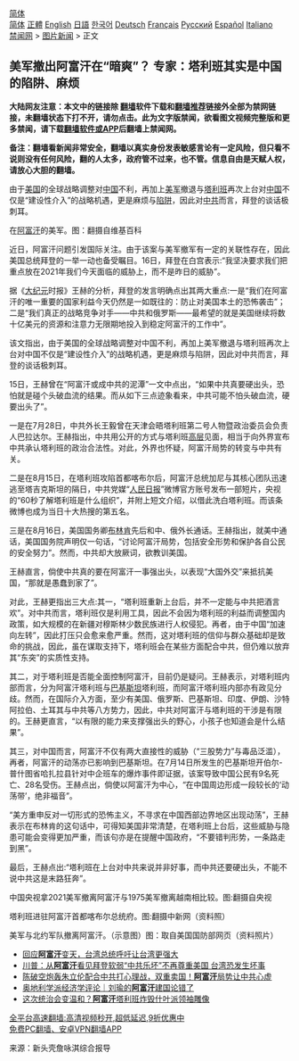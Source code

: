  <!-- 面包屑导航 --> <div class="breadcrumb"><!-- GTranslate: https://gtranslate.io/ -->  <div class="switcher notranslate">  <div class="selected">  <a href="#" onclick="return false;"> 简体</a>  </div>  <div class="option">  <a href="https://www.bannedbook.org" onclick="doGTranslate('zh-CN|zh-CN');jQuery('div.switcher div.selected a').html(jQuery(this).html());return false;" title="简体中文" class="nturl selected"> 简体</a>  <a href="https://www.bannedbook.org/zh-tw/" onclick="doGTranslate('zh-CN|zh-TW');jQuery('div.switcher div.selected a').html(jQuery(this).html());return false;" title="繁體中文" class="nturl"> 正體</a>  <a href="https://www.bannedbook.org/en/" onclick="doGTranslate('zh-CN|en');jQuery('div.switcher div.selected a').html(jQuery(this).html());return false;" title="English" class="nturl"> English</a>  <a href="https://www.bannedbook.org/ja/" onclick="doGTranslate('zh-CN|ja');jQuery('div.switcher div.selected a').html(jQuery(this).html());return false;" title="日本語" class="nturl"> 日語</a>  <a href="https://www.bannedbook.org/ko/" onclick="doGTranslate('zh-CN|ko');jQuery('div.switcher div.selected a').html(jQuery(this).html());return false;" title="한국어" class="nturl"> 한국어</a>  <a href="https://www.bannedbook.org/de/" onclick="doGTranslate('zh-CN|de');jQuery('div.switcher div.selected a').html(jQuery(this).html());return false;" title="Deutsch" class="nturl"> Deutsch</a>  <a href="https://www.bannedbook.org/fr/" onclick="doGTranslate('zh-CN|fr');jQuery('div.switcher div.selected a').html(jQuery(this).html());return false;" title="Français" class="nturl"> Français</a>  <a href="https://www.bannedbook.org/ru/" onclick="doGTranslate('zh-CN|ru');jQuery('div.switcher div.selected a').html(jQuery(this).html());return false;" title="Русский" class="nturl"> Русский</a>  <a href="https://www.bannedbook.org/es/" onclick="doGTranslate('zh-CN|es');jQuery('div.switcher div.selected a').html(jQuery(this).html());return false;" title="Español" class="nturl"> Español</a>  <a href="https://www.bannedbook.org/it/" onclick="doGTranslate('zh-CN|it');jQuery('div.switcher div.selected a').html(jQuery(this).html());return false;" title="Italiano" class="nturl"> Italiano</a>  </div>  </div>      <div class='breadcrumb-sub'><!-- Breadcrumb NavXT 6.3.0 --> <a href="https://www.bannedbook.org/" class="home">禁闻网</a> &gt; <a href="https://www.bannedbook.org/bnews/topimagenews/" class="category">图片新闻</a> &gt; 正文</div></div><h2>美军撤出阿富汗在“暗爽”？ 专家：塔利班其实是中国的陷阱、麻烦</h2> <p class="notice"><b>大陆网友注意：本文中的链接除 <a href="https://github.com/bannedbook/fanqiang" >翻墙</a>软件下载和<a href="https://github.com/killgcd/justmysocks/blob/master/README.md">翻墙推荐</a>链接外全部为禁网链接，未翻墙状态下打不开，请勿点击。此为文字版禁闻，欲看图文视频完整版和更多禁闻，请下载<a href="https://github.com/bannedbook/fanqiang">翻墙软件或APP</a>后翻墙上禁闻网。</p><p>备注：翻墙看新闻非常安全，翻墙以真实身份发表敏感言论有一定风险，但只看不说则没有任何风险，翻的人太多，政府管不过来，也不管。信息自由是天赋人权，请放心大胆的翻墙。</b></p>  <div class="entry"> <p id="summary">由于<a href="https://www.bannedbook.org/bnews/tag/%e7%be%8e%e5%9b%bd/" class="st_tag internal_tag" rel="tag" title="标签 美国 下的日志">美国</a>的全球战略调整对<span class='wp_keywordlink_affiliate'><a href="https://www.bannedbook.org/" title="中国" target="_blank">中国</a></span>不利，再加上<a href="https://www.bannedbook.org/bnews/tag/%e7%be%8e%e5%86%9b/" class="st_tag internal_tag" rel="tag" title="标签 美军 下的日志">美军</a>撤退与<a href="https://www.bannedbook.org/bnews/tag/%e5%a1%94%e5%88%a9%e7%8f%ad/" class="st_tag internal_tag" rel="tag" title="标签 塔利班 下的日志">塔利班</a>再次上台对<a href="https://www.bannedbook.org/bnews/tag/%E4%B8%AD%E5%9B%BD/" class="st_tag internal_tag" rel="tag" title="标签 中国 下的日志">中国</a>不仅是“建设性介入”的战略机遇，更是麻烦与<a href="https://www.bannedbook.org/bnews/tag/%E9%99%B7%E9%98%B1/" class="st_tag internal_tag" rel="tag" title="标签 陷阱 下的日志">陷阱</a>，因此对<a href="https://www.bannedbook.org/bnews/tag/%e4%b8%ad%e5%85%b1/" class="st_tag internal_tag" rel="tag" title="标签 中共 下的日志">中共</a>而言，拜登的谈话极刺耳。</p> <p id="conimg">在<a href="https://www.bannedbook.org/bnews/tag/%e9%98%bf%e5%af%8c%e6%b1%97/" class="st_tag internal_tag" rel="tag" title="标签 阿富汗 下的日志">阿富汗</a>的美军。图：翻摄自维基百科</p> <p>近日，阿富汗问题引发国际关注。由于该案与美军撤军有一定的关联性存在，因此美国总统拜登的一举一动也备受瞩目。16日，拜登在白宫表示:“我坚决要求我们把重点放在2021年我们今天面临的威胁上，而不是昨日的威胁”。</p> <p>据《<span class='wp_keywordlink_affiliate'><a href="http://www.epochtimes.com/" title="大纪元" target="_blank">大纪元</a></span>时报》王赫的分析，拜登的发言明确点出其两大重点:一是“我们在阿富汗的唯一重要的国家利益今天仍然是一如既往的：防止对美国本土的恐怖袭击”；二是“我们真正的战略竞争对手——中共和俄罗斯——最希望的就是美国继续将数十亿美元的资源和注意力无限期地投入到稳定阿富汗的工作中”。</p> <p>该文指出，由于美国的全球战略调整对中国不利，再加上美军撤退与塔利班再次上台对中国不仅是“建设性介入”的战略机遇，更是麻烦与陷阱，因此对中共而言，拜登的谈话极刺耳。</p>  <p>15日，王赫曾在“阿富汗或成中共的泥潭”一文中点出，“如果中共真要硬出头，恐怕就是碰个头破血流的结果。而从如下三点迹象看来，中共可能不怕头破血流，硬要出头了”。</p> <p>一是在7月28日，中共外长王毅曾在天津会晤塔利班第二号人物暨政治委员会负责人巴拉达尔。王赫指出，中共用公开的方式与塔利班<span class='wp_keywordlink_affiliate'><a href="https://www.bannedbook.org/bnews/ccpdope/" title="中共高层内幕" target="_blank">高层</a></span>见面，相当于向外界宣布中共承认塔利班的政治合法性。对此，外界也怀疑，阿富汗局势的转变与中共有关。</p> <p>二是在8月15日，在塔利班攻陷首都喀布尔后，阿富汗总统加尼与其核心团队迅速逃至塔吉克斯坦的隔日，中共党媒“<span class='wp_keywordlink'><a href="https://www.bannedbook.org/forum2/topic109.html" title="透视人民日报" target="_blank">人民日报</a></span>”微博官方账号发布一部短片，央视的“60秒了解塔利班是什么组织”，并附上短文介绍，以借此洗白塔利班。而该条微博也成为当日十大热搜的第五名。</p> <p>三是在8月16日，美国国务卿<a href="https://www.bannedbook.org/bnews/tag/%e5%b8%83%e6%9e%97%e8%82%af/" class="st_tag internal_tag" rel="tag" title="标签 布林肯 下的日志">布林肯</a>先后和中、俄外长通话。王赫指出，就美中通话，美国国务院声明仅一句话，“讨论阿富汗局势，包括安全形势和保护各自公民的安全努力”。然而，中共却大放厥词，欲教训美国。</p> <p>王赫直言，倘使中共真的要在阿富汗一事强出头，以表现“大国外交”来抵抗美国，“那就是愚蠢到家了”。</p>  <p>对此，王赫更指出三大点:其一，“塔利班重新上台后，并不一定能与中共把酒言欢”。对中共而言，塔利班仅是利用工具，因此不会因为塔利班的利益而调整国内政策，如大规模的在新疆对穆斯林少数民族进行人权侵犯。再者，由于中国“加速向左转”，因此打压只会愈来愈严重。然而，这对塔利班的信仰与群众基础却是致命的挑战，因此，虽在谋取支持下，塔利班会在某些方面配合中共，但仍难以放弃其“东突”的实质性支持。</p> <p>其二，对于塔利班是否能全面控制阿富汗，目前仍是疑问。王赫表示，对塔利班内部而言，分为阿富汗塔利班与<a href="https://www.bannedbook.org/bnews/tag/%e5%b7%b4%e5%9f%ba%e6%96%af%e5%9d%a6/" class="st_tag internal_tag" rel="tag" title="标签 巴基斯坦 下的日志">巴基斯坦</a>塔利班，而阿富汗塔利班内部亦有政见分歧。然而，在国际介入方面，至少有美国、俄罗斯、巴基斯坦、印度、伊朗、沙特阿拉伯、土耳其与中共等八方势力，因此，中共对阿富汗与塔利班的干涉是有限的。王赫更直言，“以有限的能力来支撑强出头的野心，小孩子也知道会是什么结果”。</p> <p>其三，对中国而言，阿富汗不仅有两大直接性的威胁（“三股势力”与毒品泛滥），再者，阿富汗的动荡亦已影响到巴基斯坦。在7月14日所发生的巴基斯坦开伯尔-普什图省哈扎拉县针对中企班车的爆炸事件即证据，该案导致中国公民有9名死亡、28名受伤。王赫点出，倘使以阿富汗为中心，“在中国周边形成一段较长的‘动荡带’，绝非福音”。</p> <p>“美方重申反对一切形式的恐怖主义，不寻求在中国西部边界地区出现动荡”，王赫表示在布林肯的这句话中，可得知美国非常清楚，在塔利班上台后，这些威胁与隐患可能会变得更加严重，而该句亦是在提醒中国政府，“不要错判形势，一条路走到黑”。</p> <p>最后，王赫点出:“塔利班在上台对中共来说并非好事，而中共还要硬出头，不能不说中共这是末路狂奔”。</p>  <p>中国央视拿2021美军撤离阿富汗与1975美军撤离越南相比较。图:翻摄自央视</p> <p>塔利班进驻阿富汗首都喀布尔总统府。图:翻摄中新网（资料照）</p> <p>美军与北约军队撤离阿富汗。（示意图）图：取自美国国防部网页（资料照片）</p> <ul class='op-related-articles' title='相关阅读'> <li><a href='https://www.bannedbook.org/bnews/taiwannews/20210819/1608763.html' target='_blank'>回应<b>阿富汗</b>变天，台湾总统呼吁让台湾更强大</a></li> <li><a href='https://www.bannedbook.org/bnews/topimagenews/20210819/1608756.html' target='_blank'>川普：从<b>阿富汗</b>看见拜登软弱“中共乐坏”不再尊重美国 台湾恐发生坏事</a></li> <li><a href='https://www.bannedbook.org/bnews/taiwannews/20210819/1608752.html' target='_blank'>陈破空炮轰朱立伦配合中共打心理战，双重卖国！<b>阿富汗</b>局势让中共心虚</a></li> <li><a href='https://www.bannedbook.org/bnews/baitai/20210819/1608751.html' target='_blank'>奥地利学派经济学评论｜刘瑜的<b>阿富汗</b>建国论错了</a></li> <li><a href='https://www.bannedbook.org/bnews/worldnews/20210819/1608749.html' target='_blank'>这次统治会变温和？<b>阿富汗</b>塔利班炸毁什叶派领袖雕像</a></li> </ul> <p class="texttj"> <a href="https://github.com/bannedbook/fanqiang/wiki/V2ray%E6%9C%BA%E5%9C%BA" target="_blank">全平台高速翻墙:高清视频秒开,超低延迟,9折优惠中</a><br/> <a href="https://github.com/bannedbook/fanqiang/wiki/%E7%A6%81%E9%97%BB%E7%BD%91%E5%AE%89%E5%8D%93%E7%BF%BB%E5%A2%99%E6%96%B0%E9%97%BBAPP" target="_blank">免费PC翻墙、安卓VPN翻墙APP</a></p><p> 来源：新头壳詹咏淇综合报导 </p> <a name='sharetosocial'></a>  <div style="margin-bottom:5px;padding-bottom:5px;clear:both"> <div id="archive-pix-1" class="banner-ads"> <!-- AuctionX Display platform tag START --> <div id="26318x728x90x621x_ADSLOT2" clicktrack="%%CLICK_URL_ESC%%"></div> <!-- AuctionX Display platform tag END --> </div> <div id="archive-pix-2" class="banner-ads"> <!-- AuctionX Display platform tag START --> <div id="26315x300x250x621x_ADSLOT2" clicktrack="%%CLICK_URL_ESC%%"></div> <!-- AuctionX Display platform tag END --> </div> </div>  <div id="archive-pix-1" class="banner-ads"> <!-- AuctionX Display platform tag START --> <div id="26318x728x90x621x_ADSLOT3" clicktrack="%%CLICK_URL_ESC%%"></div> <!-- AuctionX Display platform tag END --> </div> </div><!--END ENTRY--> 